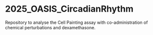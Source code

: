 # 2025_OASIS_CircadianRhythm
Repository to analyse the Cell Painting assay with co-administration of chemical perturbations and dexamethasone. 
